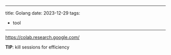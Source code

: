 
---
title: Golang
date: 2023-12-29
tags:

- tool

---

<https://colab.research.google.com/>

**TIP**: kill sessions for efficiency
